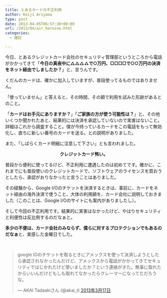 ```yaml
---
title: とあるカードの不正利用
author: Keiji Ariyama
type: post
date: 2013-04-05T06:57:30+00:00
url: /2013/04/air_heroine.html
categories:
  - 雑記

---
```

今日、とあるクレジットカード会社のセキュリティ管理部というところから電話がかかってきて「**今日の真夜中に△△△△で○万円、□□□□で○○万円の決済をネット経由でしましたか？**」と、言うんです。
  
<!--more-->


  
くだんのカードは、確かに加入していますが、普段使ってるものではありません。

「使っていません」と答えると、その時間、その額で利用を試みた形跡があるとのこと。

「**カードはお手元にありますか？**」「**ご家族の方が使う可能性は？**」と、その他いくつか聞かれたあと、結果的には決済を承認していないので実害はないこと。詳細はこれから調査すること。僕が今持っているカードをこの電話をもって無効化し、直ちに新しい番号のカードを送る。との説明がありました。

また、「しばらくカード明細に注意して下さい」とも言われました。

<div>
  <p style="text-align: center;">
    <strong>クレジットカード怖い。</strong>
  </p>
</div>

普段から便利に使ってるけど、不正利用に遭遇したのは初めてです。確かに、これまでにも普段使いのクレジットカードで、ソフトウェアのライセンスを買おうとしたら、承認がおりなかったと言うことはありました。

その経験から、Google I/Oのチケットを決済するときは、事前に、カードをネット経由の海外決済で使うこと、大体の利用額を、カード会社に説明しておきました（このことは、Google I/Oのサイトにも案内がありましたし）。

そして今回の不正利用です。結果的に実害はなかったけど、やはりセキュリティと利便性は反比例するのだなぁと。
  
**多少の不便は、カード会社のみならず、僕らに対するプロテクションでもあるのだなぁ**と、実感した金曜日でした。

&nbsp;

<blockquote class="twitter-tweet" lang="ja">
  <p>
    google IOのチケットを取るときにアメックスを使って決済しようとしたら承認されなかったんだけど、アメックスから電話がかかってきてセキュリティではじかれたけど使いましたか？という連絡がきた。無事に取れたからいいんだけどもしも取れてなかったらクレーマーになってただろうな。
  </p>
  
  <p>
    &mdash; AKAI Tadaakiさん (@akai_t) <a href="https://twitter.com/akai_t/status/313143837763698688">2013年3月17日</a>
  </p>
</blockquote>


  
&nbsp;